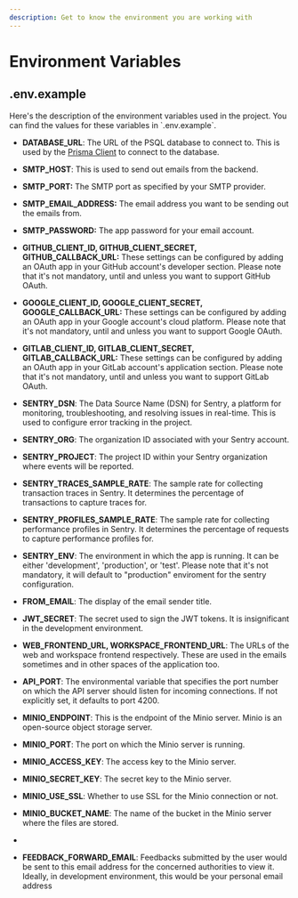 ```yaml
---
description: Get to know the environment you are working with
---
```


# Environment Variables

## .env.example

Here's the description of the environment variables used in the project. You can find the values for these variables in \`.env.example\`.

- **DATABASE_URL**: The URL of the PSQL database to connect to. This is used by the [Prisma Client](https://www.prisma.io/docs/orm/prisma-client) to connect to the database.
- **SMTP_HOST**: This is used to send out emails from the backend.&#x20;
- **SMTP_PORT:** The SMTP port as specified by your SMTP provider.
- **SMTP_EMAIL_ADDRESS:** The email address you want to be sending out the emails from.
- **SMTP_PASSWORD:** The app password for your email account. &#x20;
- **GITHUB_CLIENT_ID, GITHUB_CLIENT_SECRET, GITHUB_CALLBACK_URL:** These settings can be configured by adding an OAuth app in your GitHub account's developer section. Please note that it's not mandatory, until and unless you want to support GitHub OAuth.
- **GOOGLE_CLIENT_ID, GOOGLE_CLIENT_SECRET, GOOGLE_CALLBACK_URL:** These settings can be configured by adding an OAuth app in your Google account's cloud platform. Please note that it's not mandatory, until and unless you want to support Google OAuth.
- **GITLAB_CLIENT_ID, GITLAB_CLIENT_SECRET, GITLAB_CALLBACK_URL:** These settings can be configured by adding an OAuth app in your GitLab account's application section. Please note that it's not mandatory, until and unless you want to support GitLab OAuth.
- **SENTRY_DSN**: The Data Source Name (DSN) for Sentry, a platform for monitoring, troubleshooting, and resolving issues in real-time. This is used to configure error tracking in the project.
- **SENTRY_ORG**: The organization ID associated with your Sentry account.
- **SENTRY_PROJECT**: The project ID within your Sentry organization where events will be reported.
- **SENTRY_TRACES_SAMPLE_RATE**: The sample rate for collecting transaction traces in Sentry. It determines the percentage of transactions to capture traces for.
- **SENTRY_PROFILES_SAMPLE_RATE**: The sample rate for collecting performance profiles in Sentry. It determines the percentage of requests to capture performance profiles for.
- **SENTRY_ENV**: The environment in which the app is running. It can be either 'development', 'production', or 'test'. Please note that it's not mandatory, it will default to "production" enviroment for the sentry configuration.
- **FROM_EMAIL**: The display of the email sender title.
- **JWT_SECRET**: The secret used to sign the JWT tokens. It is insignificant in the development environment.
- **WEB_FRONTEND_URL, WORKSPACE_FRONTEND_URL**: The URLs of the web and workspace frontend respectively. These are used in the emails sometimes and in other spaces of the application too.
- **API_PORT**: The environmental variable that specifies the port number on which the API server should listen for incoming connections. If not explicitly set, it defaults to port 4200.

- **MINIO_ENDPOINT**: This is the endpoint of the Minio server. Minio is an open-source object storage server. 
- **MINIO_PORT**: The port on which the Minio server is running.
- **MINIO_ACCESS_KEY**: The access key to the Minio server.
- **MINIO_SECRET_KEY**: The secret key to the Minio server.
- **MINIO_USE_SSL**: Whether to use SSL for the Minio connection or not.
- **MINIO_BUCKET_NAME**: The name of the bucket in the Minio server where the files are stored.
- 
- **FEEDBACK_FORWARD_EMAIL**: Feedbacks submitted by the user would be sent to this email address for the concerned authorities to view it. Ideally, in development environment, this would be your personal email address
